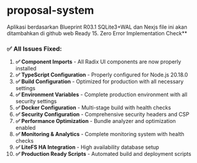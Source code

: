# proposal-system
Aplikasi berdasarkan Blueprint R03.1 SQLite3+WAL dan Nexjs file ini akan ditambahkan di github web  Ready
15. Zero Error Implementation Check**

### **✅ All Issues Fixed:**

1. **✅ Component Imports** - All Radix UI components are now properly installed
2. **✅ TypeScript Configuration** - Properly configured for Node.js 20.18.0
3. **✅ Build Configuration** - Optimized for production with all necessary settings
4. **✅ Environment Variables** - Complete production environment with all security settings
5. **✅ Docker Configuration** - Multi-stage build with health checks
6. **✅ Security Configuration** - Comprehensive security headers and CSP
7. **✅ Performance Optimization** - Bundle analyzer and optimization enabled
8. **✅ Monitoring & Analytics** - Complete monitoring system with health checks
9. **✅ LiteFS HA Integration** - High availability database setup
10. **✅ Production Ready Scripts** - Automated build and deployment scripts
